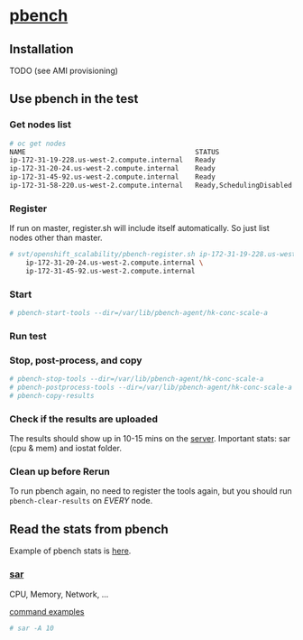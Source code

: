 # [pbench](https://github.com/distributed-system-analysis/pbench)

## Installation
TODO (see AMI provisioning)

## Use pbench in the test

### Get nodes list

```sh
# oc get nodes
NAME                                          STATUS                     AGE       VERSION
ip-172-31-19-228.us-west-2.compute.internal   Ready                      9m        v1.6.1+5115d708d7
ip-172-31-20-24.us-west-2.compute.internal    Ready                      9m        v1.6.1+5115d708d7
ip-172-31-45-92.us-west-2.compute.internal    Ready                      9m        v1.6.1+5115d708d7
ip-172-31-58-220.us-west-2.compute.internal   Ready,SchedulingDisabled   9m        v1.6.1+5115d708d7
```

### Register
If run on master, register.sh will include itself automatically. So just list nodes other than master.

```sh
# svt/openshift_scalability/pbench-register.sh ip-172-31-19-228.us-west-2.compute.internal \
    ip-172-31-20-24.us-west-2.compute.internal \
    ip-172-31-45-92.us-west-2.compute.internal
```

### Start

```sh
# pbench-start-tools --dir=/var/lib/pbench-agent/hk-conc-scale-a
```

### Run test

### Stop, post-process, and copy

```sh
# pbench-stop-tools --dir=/var/lib/pbench-agent/hk-conc-scale-a
# pbench-postprocess-tools --dir=/var/lib/pbench-agent/hk-conc-scale-a
# pbench-copy-results
```

### Check if the results are uploaded

The results should show up in 10-15 mins on the [server](http://pbench.perf.lab.eng.bos.redhat.com/results/).
Important stats: sar (cpu & mem) and iostat folder.

### Clean up before Rerun
To run pbench again, no need to register the tools again, but you should run <code>pbench-clear-results</code> on _EVERY_ node.

## Read the stats from pbench

Example of pbench stats is [here](http://pbench.perf.lab.eng.bos.redhat.com/results/EC2::ip-172-31-58-220/).

### [sar](https://linux.die.net/man/1/sar)

CPU, Memory, Network, ...

[command examples](https://www.ibm.com/support/knowledgecenter/en/ssw_aix_61/com.ibm.aix.cmds5/sar.htm)

```sh
# sar -A 10
```

